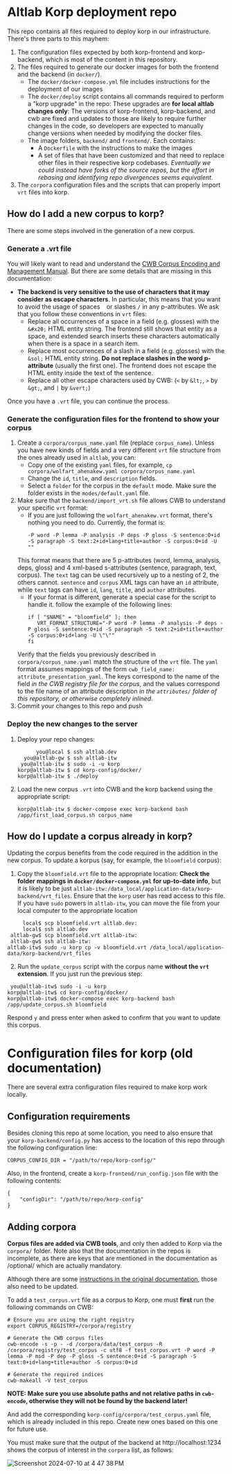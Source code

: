 # Altlab Korp deployment repo

This repo contains all files required to deploy korp in our infrastructure.
There's three parts to this mayhem:
1. The configuration files expected by both korp-frontend and korp-backend, which is most of the content in this repository.
2. The files required to generate our docker images for both the frontend and the backend (in `docker/`). 
   - The `docker/docker-compose.yml` file includes instructions for the deployment of our images
   - The `docker/deploy` script contains all commands required to perform a "korp upgrade" in the repo:  These upgrades are **for local altlab changes only**:  The versions of korp-frontend, korp-backend, and cwb are fixed and updates to those are likely to require further changes in the code, so developers are expected to manually change versions when needed by modifying the docker files.
   - The image folders, `backend/` and `frontend/`.  Each contains:
     - A `Dockerfile` with the instructions to make the images
     - A set of files that have been customized and that need to replace other files in their respective korp codebases. *Eventually we could instead have forks of the source repos, but the effort in rebasing and identifying repo divergences seems equivalent.*
3. The `corpora` configuration files and the scripts that can properly import `vrt` files into korp.

## How do I add a new corpus to korp?
There are some steps involved in the generation of a new corpus.  

### Generate a .vrt file
You will likely want to read and understand the [CWB Corpus Encoding and Management Manual](https://cwb.sourceforge.io/files/CWB_Encoding_Tutorial.pdf).  But there are some details that are missing in this documentation:
- **The backend is very sensitive to the use of characters that it may consider as escape characters**. In particular, this means that you want to avoid the usage of spaces ` ` or slashes `/` in any p-attributes.  We ask that you follow these conventions in `vrt` files:
  - Replace all occurrences of a space in a field (e.g. glosses) with the `&#x20;` HTML entity string. The frontend still shows that entity as a space, and extended search inserts these characters automatically when there is a space in a search item.
  - Replace most occurrences of a slash in a field (e.g. glosses) with the `&sol;` HTML entity string. **Do not replace slashes in the word p-attribute** (usually the first one).  The frontend does not escape the HTML entity inside the text of the sentence.
  - Replace all other escape characters used by CWB: (`<` by `&lt;`, `>` by `&gt;`, and `|` by `&vert;`)

Once you have a `.vrt` file, you can continue the process.

### Generate the configuration files for the frontend to show your corpus
1. Create a `corpora/corpus_name.yaml` file (replace `corpus_name`).  Unless you have new kinds of fields and a very different `vrt` file structure from the ones already used in `altlab`, you can:
   - Copy one of the existing `yaml` files, for example, `cp corpora/wolfart_ahenakew.yaml corpora/corpus_name.yaml`
   - Change the `id`, `title`, and `description` fields.
   - Select a `folder` for the corpus in the `default` mode. Make sure the folder exists in the `modes/default.yaml` file.
2. Make sure that the `backend/import_vrt.sh` file allows CWB to understand your specific `vrt` format:
   - If you are just following the `wolfart_ahenakew.vrt` format, there's nothing you need to do.  Currently, the format is:
     ```
     -P word -P lemma -P analysis -P deps -P gloss -S sentence:0+id -S paragraph -S text:2+id+lang+title+author -S corpus:0+id -U ""
     ```
    This format means that there are 5 p-attributes (word, lemma, analysis, deps, gloss) and 4 xml-based s-attributes (sentence, paragraph, text, corpus).  The `text` tag can be used recursively up to a nesting of 2, the others cannot.  `sentence` and `corpus` XML tags can have an `id` attribute, while `text` tags can have `id`, `lang`, `title`, and `author` attributes.
   - If your format is different, generate a special case for the script to handle it. follow the example of the following lines:
     ```
     if [ "$NAME" = "bloomfield" ]; then
        VRT_FORMAT_STRUCTURE="-P word -P lemma -P analysis -P deps -P gloss -S sentence:0+id -S paragraph -S text:2+id+title+author -S corpus:0+id+lang -U \"\""
     fi
     ```
   Verify that the fields you previously described in `corpora/corpus_name.yaml` match the structure of the `vrt` file. The `yaml` format assumes mappings of the form `cwb_field_name: attribute_presentation_yaml`. The keys correspond to the name of the field *in the CWB registry file for the corpus*, and the values correspond to the file name of an attribute description *in the `attributes/` folder of this repository, or otherwise completely inlined*.
3. Commit your changes to this repo and push
### Deploy the new changes to the server
1. Deploy your repo changes:
   ```
         you@local $ ssh altlab.dev
     you@altlab-gw $ ssh altlab-itw
    you@altlab-itw $ sudo -i -u korp
   korp@altlab-itw $ cd korp-config/docker/
   korp@altlab-itw $ ./deploy
   ```
2. Load the new corpus `.vrt` into CWB and the korp backend using the appropriate script:
   ```
   korp@altlab-itw $ docker-compose exec korp-backend bash /app/first_load_corpus.sh corpus_name
   ```

## How do I update a corpus already in korp?
Updating the corpus benefits from the code required in the addition in the new corpus. To update a korpus (say, for example, the `bloomfield` corpus):
1. Copy the `bloomfield.vrt` file to the appropriate location:  **Check the folder mappings in `docker/docker-compose.yml` for up-to-date info**, but it is likely to be just `altlab-itw:/data_local/application-data/korp-backend/vrt_files`.  Ensure that the `korp` user has read access to this file. If you have `sudo` powers in `altlab-itw`, you can move the file from your local computer to the appropriate location 
```
     local$ scp bloomfield.vrt altlab.dev:
     local$ ssh altlab.dev
 altlab-gw$ scp bloomfield.vrt altlab-itw:
 altlab-gw$ ssh altlab-itw:
altlab-itw$ sudo -u korp cp -v bloomfield.vrt /data_local/application-data/korp-backend/vrt_files
```

2. Run the `update_corpus` script with the corpus name **without the `vrt` extension**.  If you just run the previous step:
```
 you@altlab-itw$ sudo -i -u korp
korp@altlab-itw$ cd korp-config/docker/
korp@altlab-itw$ docker-compose exec korp-backend bash /app/update_corpus.sh bloomfield
``` 
Respond `y` and press enter when asked to confirm that you want to update this corpus.

# Configuration files for korp (old documentation)

There are several extra configuration files required to make korp work locally.

## Configuration requirements

Besides cloning this repo at some location, you need to also ensure
that your `korp-backend/config.py` has access to the location of this
repo through the following configuration line:

```
CORPUS_CONFIG_DIR = "/path/to/repo/korp-config/"
```

Also, in the frontend, create a `korp-frontend/run_config.json` file
with the following contents:

```
{
    "configDir": "/path/to/repo/korp-config"
}
```

## Adding corpora

**Corpus files are added via CWB tools**, and only then added to Korp
via the `corpora/` folder.  Note also that the documentation in the
repos is incomplete, as there are keys that are mentioned in the
documentation as /optional/ which are actually mandatory.

Although there are some [instructions in the original
documentation](https://cwb.sourceforge.io/files/CWB_Encoding_Tutorial.pdf),
those also need to be updated.

To add a `test_corpus.vrt` file as a corpus to Korp, one must **first** run the following commands on CWB:

```
# Ensure you are using the right registry
export CORPUS_REGISTRY=/corpora/registry

# Generate the CWB corpus files
cwb-encode -s -p - -d /corpora/data/test_corpus -R /corpora/registry/test_corpus -c utf8 -f test_corpus.vrt -P word -P lemma -P msd -P dep -P gloss -S sentence:0+id -S paragraph -S text:0+id+lang+title+author -S corpus:0+id

# Generate the required indices
cwb-makeall -V test_corpus
```
**NOTE: Make sure you use absolute paths and not relative paths in `cwb-encode`, otherwise they will not be found by the backend later!**

And add the corresponding `korp-config/corpora/test_corpus.yaml` file,
which is already included in this repo.  Create new ones based on this
one for future use.

You must make sure that the output of the backend at
http://localhost:1234 shows the corpus of interest in the `corpora`
list, as follows:

![Screenshot 2024-07-10 at 4 47 38 PM](https://github.com/UAlbertaALTLab/korp-config/assets/248151/903f039a-92b4-4d0a-a294-591997658512)

